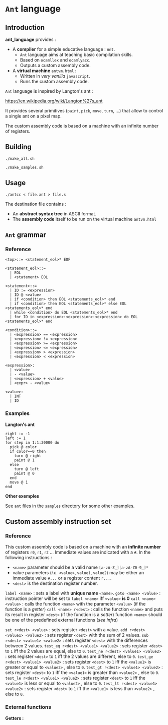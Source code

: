 # `Ant` language

## Introduction

**ant_language** provides :
* A **compiler** for a simple educative language : `Ant`.
  * `Ant` language aims at teaching basic compilation skills.
  * Based on `ocamllex` and `ocamlyacc`.
  * Outputs a custom assembly code.
* A **virtual machine** `antvm.html` :
  * Written in *very vanilla* `javascript`.
  * Runs the custom assembly code.

`Ant` language is inspired by Langton's ant :

https://en.wikipedia.org/wiki/Langton%27s_ant

It provides several primitives (`paint`, `pick`, `move`, `turn`, ...) that allow
to control a single ant on a pixel map.

The custom assembly code is based on a machine with an infinite number of registers.

## Building

`./make_all.sh`

`./make_samples.sh`

## Usage

`./antcc < file.ant > file.s`

The destination file contains :
* An **abstract syntax tree** in ASCII format.
* The **assembly code** itself to be run on the virtual machine `antvm.html`

## `Ant` grammar

### Reference

```
<top>::= <statement_eol>* EOF

<statement_eol>::=
  | EOL
  | <statement> EOL

<statement>::=
  | ID := <expression>
  | ID @ <value>
  | if <condition> then EOL <statements_eol>* end
  | if <condition> then EOL <statements_eol>* else EOL <statements_eol>* end
  | while <condition> do EOL <statements_eol>* end
  | for ID in <expression>:<expression>:<expression> do EOL <statements_eol>* end

<condition>::=
  | <expression> == <expression>
  | <expression> != <expression>
  | <expression> >= <expression>
  | <expression> <= <expression>
  | <expression> > <expression>
  | <expression> < <expression>

<expression>:
  | <value>
  | - <value>
  | <expression> + <value>
  | <expr> - <value>

<value>:
  | INT
  | ID
```

### Examples

**Langton's ant**

```
right := -1
left := 1
for step in 1:1:30000 do
  pick @ color
  if color==0 then
    turn @ right
    paint @ 1
  else
    turn @ left
    paint @ 0
  end
  move @ 1
end
```

**Other exemples**

See `ant` files in the `samples` directory for some other examples.

## Custom assembly instruction set

### Reference

This custom assembly code is based on a machine with an **infinite number** of
registers `r0`, `r1`, `r2` ...
Immediate values are indicated with a `#`.
In the following instructions :

* `<name>` parameter should be a valid name `[a-zA-Z_][a-zA-Z0-9_]*`
* value parameters (*i.e.* `<value>`, `value1`, `value2`) may be either an
immediate value `#...` or a register content `r...`.
* `<dest>` is the destination register number.

`label <name>` : sets a label with **unique name** `<name>`.
`goto <name> <value>` : instruction pointer will be set to `label <name>` iff `<value>` **is 0**
`call <name> <value>` : calls the function `<name>` with the parameter `<value>` (if the function is a *getter*)
`call <name> r<dest>` : calls the function `<name>` and puts its result in register `<dest>` (if the function is a *setter*)
function `<name>` should be one of the predefined external functions (*see infra*)

`set r<dest> <value>` : sets register `<dest>` with a value.
`add r<dest> <value1> <value2>` : sets register `<dest>` with the sum of 2 values.
`sub r<dest> <value1> <value2>` : sets register `<dest>` with the differences between 2 values.
`test_eq r<dest> <value1> <value2>` : sets register `<dest>` to `1` iff the 2 values are equal, else to `0`.
`test_ne r<dest> <value1> <value2>` : sets register `<dest>` to `1` iff the 2 values are different, else to `0`.
`test_ge r<dest> <value1> <value2>` : sets register `<dest>` to `1` iff the `<value1>` is greater or equal to `<value2>` , else to `0`.
`test_gt r<dest> <value1> <value2>` : sets register `<dest>` to `1` iff the `<value1>` is greater than `<value2>` , else to `0`.
`test_le r<dest> <value1> <value2>` : sets register `<dest>` to `1` iff the `<value1>` is less or equal to `<value2>` , else to `0`.
`test_lt r<dest> <value1> <value2>` : sets register `<dest>` to `1` iff the `<value1>` is less than `<value2>` , else to `0`.

### External functions

**Getters :**
